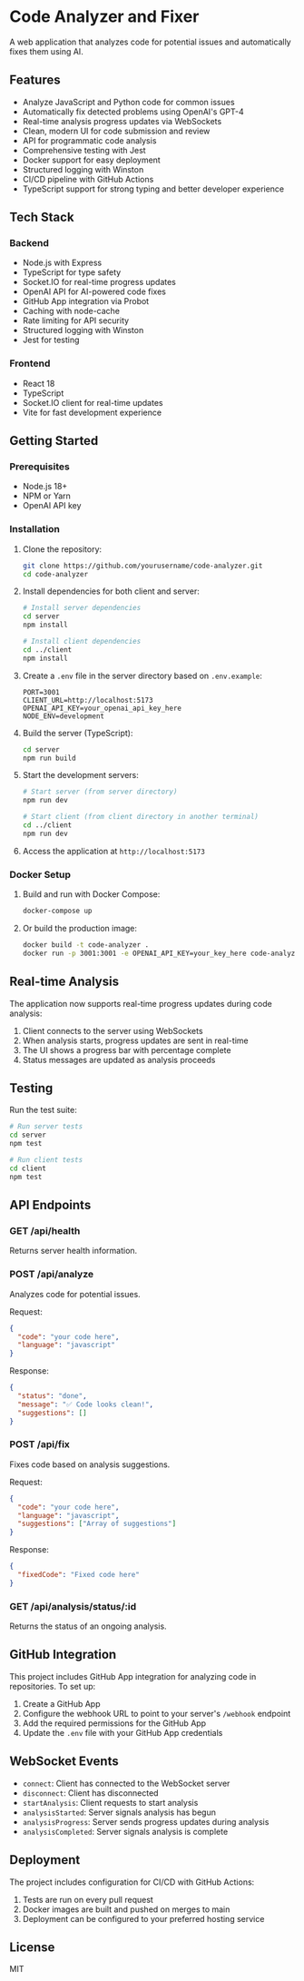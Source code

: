 # Code Analyzer and Fixer

A web application that analyzes code for potential issues and automatically fixes them using AI.

## Features

- Analyze JavaScript and Python code for common issues
- Automatically fix detected problems using OpenAI's GPT-4
- Real-time analysis progress updates via WebSockets
- Clean, modern UI for code submission and review
- API for programmatic code analysis
- Comprehensive testing with Jest
- Docker support for easy deployment
- Structured logging with Winston
- CI/CD pipeline with GitHub Actions
- TypeScript support for strong typing and better developer experience

## Tech Stack

### Backend
- Node.js with Express
- TypeScript for type safety
- Socket.IO for real-time progress updates
- OpenAI API for AI-powered code fixes
- GitHub App integration via Probot
- Caching with node-cache
- Rate limiting for API security
- Structured logging with Winston
- Jest for testing

### Frontend
- React 18
- TypeScript
- Socket.IO client for real-time updates
- Vite for fast development experience

## Getting Started

### Prerequisites

- Node.js 18+
- NPM or Yarn
- OpenAI API key

### Installation

1. Clone the repository:
   ```bash
   git clone https://github.com/yourusername/code-analyzer.git
   cd code-analyzer
   ```

2. Install dependencies for both client and server:
   ```bash
   # Install server dependencies
   cd server
   npm install

   # Install client dependencies
   cd ../client
   npm install
   ```

3. Create a `.env` file in the server directory based on `.env.example`:
   ```
   PORT=3001
   CLIENT_URL=http://localhost:5173
   OPENAI_API_KEY=your_openai_api_key_here
   NODE_ENV=development
   ```

4. Build the server (TypeScript):
   ```bash
   cd server
   npm run build
   ```

5. Start the development servers:
   ```bash
   # Start server (from server directory)
   npm run dev

   # Start client (from client directory in another terminal)
   cd ../client
   npm run dev
   ```

6. Access the application at `http://localhost:5173`

### Docker Setup

1. Build and run with Docker Compose:
   ```bash
   docker-compose up
   ```

2. Or build the production image:
   ```bash
   docker build -t code-analyzer .
   docker run -p 3001:3001 -e OPENAI_API_KEY=your_key_here code-analyzer
   ```

## Real-time Analysis

The application now supports real-time progress updates during code analysis:

1. Client connects to the server using WebSockets
2. When analysis starts, progress updates are sent in real-time
3. The UI shows a progress bar with percentage complete
4. Status messages are updated as analysis proceeds

## Testing

Run the test suite:

```bash
# Run server tests
cd server
npm test

# Run client tests
cd client
npm test
```

## API Endpoints

### GET /api/health
Returns server health information.

### POST /api/analyze
Analyzes code for potential issues.

Request:
```json
{
  "code": "your code here",
  "language": "javascript"
}
```

Response:
```json
{
  "status": "done",
  "message": "✅ Code looks clean!",
  "suggestions": []
}
```

### POST /api/fix
Fixes code based on analysis suggestions.

Request:
```json
{
  "code": "your code here",
  "language": "javascript",
  "suggestions": ["Array of suggestions"]
}
```

Response:
```json
{
  "fixedCode": "Fixed code here"
}
```

### GET /api/analysis/status/:id
Returns the status of an ongoing analysis.

## GitHub Integration

This project includes GitHub App integration for analyzing code in repositories. To set up:

1. Create a GitHub App
2. Configure the webhook URL to point to your server's `/webhook` endpoint
3. Add the required permissions for the GitHub App
4. Update the `.env` file with your GitHub App credentials

## WebSocket Events

- `connect`: Client has connected to the WebSocket server
- `disconnect`: Client has disconnected
- `startAnalysis`: Client requests to start analysis
- `analysisStarted`: Server signals analysis has begun
- `analysisProgress`: Server sends progress updates during analysis
- `analysisCompleted`: Server signals analysis is complete

## Deployment

The project includes configuration for CI/CD with GitHub Actions:

1. Tests are run on every pull request
2. Docker images are built and pushed on merges to main
3. Deployment can be configured to your preferred hosting service

## License

MIT 